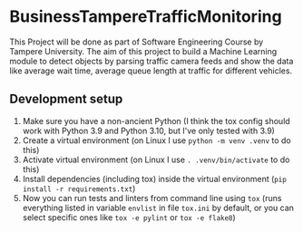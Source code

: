 # BusinessTampereTrafficMonitoring
This Project will be done as part of Software Engineering Course by Tampere University. The aim of this project to build a Machine Learning module to detect objects by parsing traffic camera feeds and show the data like average wait time, average queue length at traffic for different vehicles.


## Development setup
1. Make sure you have a non-ancient Python (I think the tox config should work with Python 3.9 and Python 3.10, but I've only tested with 3.9)
1. Create a virtual environment (on Linux I use `python -m venv .venv` to do this)
1. Activate virtual environment (on Linux I use `. .venv/bin/activate` to do this)
1. Install dependencies (including tox) inside the virtual environment (`pip install -r requirements.txt`)
1. Now you can run tests and linters from command line using `tox` (runs everything listed in variable `envlist` in file `tox.ini` by default, or you can select specific ones like `tox -e pylint` or `tox -e flake8`)
